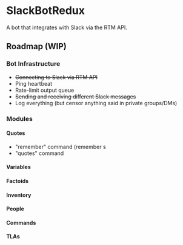 # SlackBotRedux

A bot that integrates with Slack via the RTM API.

## Roadmap (WIP)
### Bot Infrastructure
- ~~Connecting to Slack via RTM API~~
- Ping heartbeat
- Rate-limit output queue
- ~~Sending and receiving different Slack messages~~
- Log everything (but censor anything said in private groups/DMs)

### Modules
#### Quotes
- "remember" command (remember s
- "quotes" command
#### Variables
#### Factoids
#### Inventory
#### People
#### Commands
#### TLAs
